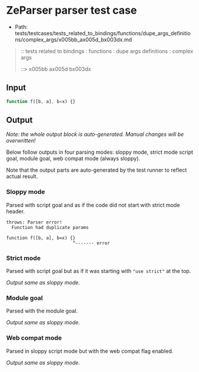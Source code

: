 # ZeParser parser test case

- Path: tests/testcases/tests_related_to_bindings/functions/dupe_args_definitions/complex_args/x005bb_ax005d_bx003dx.md

> :: tests related to bindings : functions : dupe args definitions : complex args
>
> ::> x005bb ax005d bx003dx

## Input


`````js
function f([b, a], b=x) {}
`````

## Output

_Note: the whole output block is auto-generated. Manual changes will be overwritten!_

Below follow outputs in four parsing modes: sloppy mode, strict mode script goal, module goal, web compat mode (always sloppy).

Note that the output parts are auto-generated by the test runner to reflect actual result.

### Sloppy mode

Parsed with script goal and as if the code did not start with strict mode header.

`````
throws: Parser error!
  Function had duplicate params

function f([b, a], b=x) {}
                         ^------- error
`````

### Strict mode

Parsed with script goal but as if it was starting with `"use strict"` at the top.

_Output same as sloppy mode._

### Module goal

Parsed with the module goal.

_Output same as sloppy mode._

### Web compat mode

Parsed in sloppy script mode but with the web compat flag enabled.

_Output same as sloppy mode._
